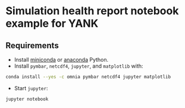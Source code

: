 # Simulation health report notebook example for YANK

## Requirements

* Install [miniconda](http://conda.pydata.org/miniconda.html) or [anaconda](https://www.continuum.io/downloads) Python.
* Install `pymbar`, `netcdf4`, `jupyter`, and `matplotlib` with:
```bash
conda install --yes -c omnia pymbar netcdf4 jupyter matplotlib
```
* Start `jupyter`:
```bash
jupyter notebook
```

